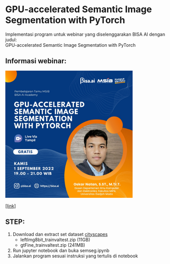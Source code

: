 # GPU-accelerated Semantic Image Segmentation with PyTorch

Implementasi program untuk webinar yang diselenggarakan BISA AI dengan judul: \
GPU-accelerated Semantic Image Segmentation with PyTorch 


## Informasi webinar: 
<img src="docs/event.jpg" width="400">

[[link]](https://tampil.id/event/detail/VFdwWk1FNUJQVDA9) 


## STEP:
1. Download dan extract set dataset [cityscapes](https://www.cityscapes-dataset.com/) 
    - leftImg8bit_trainvaltest.zip (11GB)
    - gtFine_trainvaltest.zip (241MB)
2. Run jupyter notebook dan buka semseg.ipynb
3. Jalankan program sesuai instruksi yang tertulis di notebook